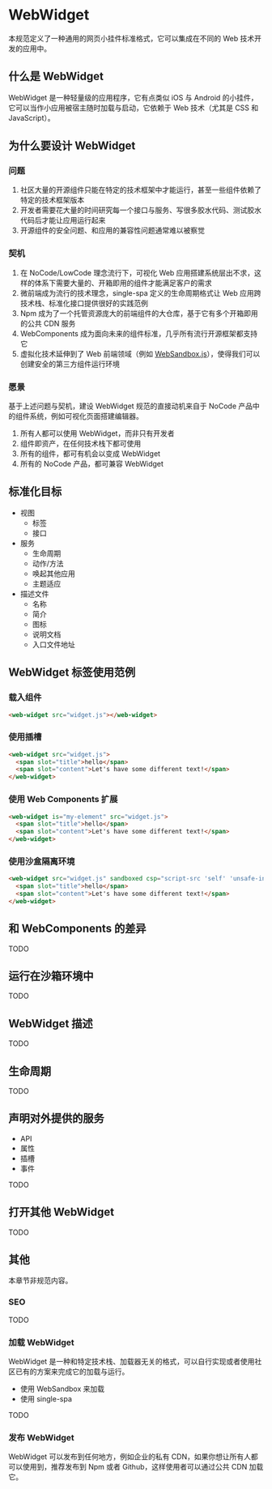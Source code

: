 # WebWidget

本规范定义了一种通用的网页小挂件标准格式，它可以集成在不同的 Web 技术开发的应用中。

## 什么是 WebWidget

WebWidget 是一种轻量级的应用程序，它有点类似 iOS 与 Android 的小挂件，它可以当作小应用被宿主随时加载与启动，它依赖于 Web 技术（尤其是 CSS 和 JavaScript）。

## 为什么要设计 WebWidget

### 问题

1. 社区大量的开源组件只能在特定的技术框架中才能运行，甚至一些组件依赖了特定的技术框架版本
2. 开发者需要花大量的时间研究每一个接口与服务、写很多胶水代码、测试胶水代码后才能让应用运行起来
3. 开源组件的安全问题、和应用的兼容性问题通常难以被察觉

### 契机

1. 在 NoCode/LowCode 理念流行下，可视化 Web 应用搭建系统层出不求，这样的体系下需要大量的、开箱即用的组件才能满足客户的需求
2. 微前端成为流行的技术理念，single-spa 定义的生命周期格式让 Web 应用跨技术栈、标准化接口提供很好的实践范例
3. Npm 成为了一个托管资源庞大的前端组件的大仓库，基于它有多个开箱即用的公共 CDN 服务
4. WebComponents 成为面向未来的组件标准，几乎所有流行开源框架都支持它
5. 虚拟化技术延伸到了 Web 前端领域（例如 [WebSandbox.js](https://web-sandbox.js.org)），使得我们可以创建安全的第三方组件运行环境

### 愿景

基于上述问题与契机，建设 WebWidget 规范的直接动机来自于 NoCode 产品中的组件系统，例如可视化页面搭建编辑器。

1. 所有人都可以使用 WebWidget，而非只有开发者
2. 组件即资产，在任何技术栈下都可使用
3. 所有的组件，都可有机会以变成 WebWidget
4. 所有的 NoCode 产品，都可兼容 WebWidget

## 标准化目标

* 视图
  * 标签
  * 接口
* 服务
  * 生命周期
  * 动作/方法
  * 唤起其他应用
  * 主题适应
* 描述文件
  * 名称
  * 简介
  * 图标
  * 说明文档
  * 入口文件地址

## WebWidget 标签使用范例

### 载入组件

```html
<web-widget src="widget.js"></web-widget>
```

### 使用插槽

```html
<web-widget src="widget.js">
  <span slot="title">hello</span>
  <span slot="content">Let's have some different text!</span>
</web-widget>
```

### 使用 Web Components 扩展

```html
<web-widget is="my-element" src="widget.js">
  <span slot="title">hello</span>
  <span slot="content">Let's have some different text!</span>
</web-widget>
```

### 使用沙盒隔离环境

```html
<web-widget src="widget.js" sandboxed csp="script-src 'self' 'unsafe-inline' 'unsafe-eval' cdn.jsdelivr.net;">
  <span slot="title">hello</span>
  <span slot="content">Let's have some different text!</span>
</web-widget>
```

## 和 WebComponents 的差异

TODO

## 运行在沙箱环境中

TODO

## WebWidget 描述

TODO

## 生命周期

TODO

## 声明对外提供的服务

* API
* 属性
* 插槽
* 事件

TODO

## 打开其他 WebWidget

TODO

## 其他

本章节非规范内容。

### SEO

TODO

### 加载 WebWidget

WebWidget 是一种和特定技术栈、加载器无关的格式，可以自行实现或者使用社区已有的方案来完成它的加载与运行。

* 使用 WebSandbox 来加载
* 使用 single-spa

TODO

### 发布 WebWidget

WebWidget 可以发布到任何地方，例如企业的私有 CDN，如果你想让所有人都可以使用到，推荐发布到 Npm 或者 Github，这样使用者可以通过公共 CDN 加载它。 
